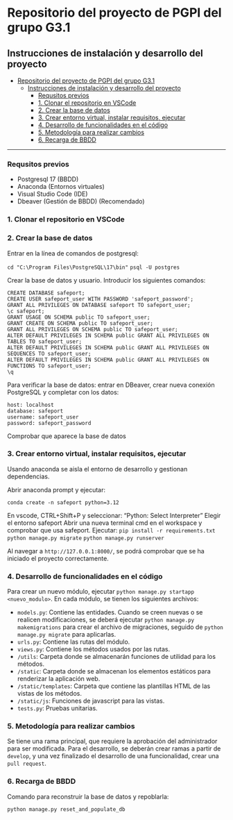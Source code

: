 # Repositorio del proyecto de PGPI del grupo G3.1

## Instrucciones de instalación y desarrollo del proyecto

- [Repositorio del proyecto de PGPI del grupo G3.1](#repositorio-del-proyecto-de-pgpi-del-grupo-g31)
  - [Instrucciones de instalación y desarrollo del proyecto](#instrucciones-de-instalación-y-desarrollo-del-proyecto)
    - [Requsitos previos](#requsitos-previos)
    - [1. Clonar el repositorio en VSCode](#1-clonar-el-repositorio-en-vscode)
    - [2. Crear la base de datos](#2-crear-la-base-de-datos)
    - [3. Crear entorno virtual, instalar requisitos, ejecutar](#3-crear-entorno-virtual-instalar-requisitos-ejecutar)
    - [4. Desarrollo de funcionalidades en el código](#4-desarrollo-de-funcionalidades-en-el-código)
    - [5. Metodología para realizar cambios](#5-metodología-para-realizar-cambios)
    - [6. Recarga de BBDD](#6-recarga-de-bbdd)


---

### Requsitos previos

- Postgresql 17 (BBDD)
- Anaconda (Entornos virtuales)
- Visual Studio Code (IDE)
- Dbeaver (Gestión de BBDD) (Recomendado)

### 1. Clonar el repositorio en VSCode

### 2. Crear la base de datos
Entrar en la línea de comandos de postgresql:

`cd "C:\Program Files\PostgreSQL\17\bin"`
`psql -U postgres`

Crear la base de datos y usuario. Introducir los siguientes comandos:

```
CREATE DATABASE safeport;
CREATE USER safeport_user WITH PASSWORD 'safeport_password';
GRANT ALL PRIVILEGES ON DATABASE safeport TO safeport_user;
\c safeport;
GRANT USAGE ON SCHEMA public TO safeport_user;
GRANT CREATE ON SCHEMA public TO safeport_user;
GRANT ALL PRIVILEGES ON SCHEMA public TO safeport_user;
ALTER DEFAULT PRIVILEGES IN SCHEMA public GRANT ALL PRIVILEGES ON TABLES TO safeport_user;
ALTER DEFAULT PRIVILEGES IN SCHEMA public GRANT ALL PRIVILEGES ON SEQUENCES TO safeport_user;
ALTER DEFAULT PRIVILEGES IN SCHEMA public GRANT ALL PRIVILEGES ON FUNCTIONS TO safeport_user;
\q
```

Para verificar la base de datos: entrar en DBeaver, crear nueva conexión PostgreSQL y completar con los datos:
```
host: localhost
database: safeport
username: safeport_user
password: safeport_password
```

Comprobar que aparece la base de datos

### 3. Crear entorno virtual, instalar requisitos, ejecutar
Usando anaconda se aisla el entorno de desarrollo y gestionan dependencias.

Abrir anaconda prompt y ejecutar:

`conda create -n safeport python=3.12`

En vscode, CTRL+Shift+P y seleccionar: “Python: Select Interpreter”
Elegir el entorno safeport
Abrir una nueva terminal cmd en el workspace y comprobar que usa safeport. Ejecutar:
`pip install -r requirements.txt`
`python manage.py migrate`
`python manage.py runserver`

Al navegar a `http://127.0.0.1:8000/`, se podrá comprobar que se ha iniciado el proyecto correctamente.

### 4. Desarrollo de funcionalidades en el código

Para crear un nuevo módulo, ejecutar `python manage.py startapp <nuevo_modulo>`.
En cada módulo, se tienen los siguientes archivos:
- `models.py`: Contiene las entidades. Cuando se creen nuevas o se realicen modificaciones, se deberá ejecutar `python manage.py makemigrations` para crear el archivo de migraciones, seguido de `python manage.py migrate` para aplicarlas.
- `urls.py`: Contiene las rutas del módulo.
- `views.py`: Contiene los métodos usados por las rutas.
- `/utils`: Carpeta donde se almacenarán funciones de utilidad para los métodos.
- `/static`: Carpeta donde se almacenan los elementos estáticos para renderizar la aplicación web.
- `/static/templates`: Carpeta que contiene las plantillas HTML de las vistas de los métodos.
- `/static/js`: Funciones de javascript para las vistas.
- `tests.py`: Pruebas unitarias.

### 5. Metodología para realizar cambios

Se tiene una rama principal, que requiere la aprobación del administrador para ser modificada. Para el desarrollo, se deberán crear ramas a partir de `develop`, y una vez finalizado el desarrollo de una funcionalidad, crear una `pull request`.

### 6. Recarga de BBDD
Comando para reconstruir la base de datos y repoblarla:

`python manage.py reset_and_populate_db`